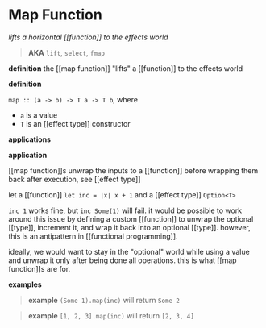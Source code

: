 # Map Function

_lifts a horizontal [[function]] to the effects world_

> **AKA** `lift`, `select`, `fmap`

**definition** the [[map function]] "lifts" a [[function]] to the effects world

**definition**

`map :: (a -> b) -> T a -> T b`, where

- `a` is a value
- `T` is an [[effect type]] constructor

**applications**

**application**

[[map function]]s unwrap the inputs to a [[function]] before wrapping them back after execution, see [[effect type]]

let a [[function]] `let inc = |x| x + 1` and a [[effect type]] `Option<T>`

`inc 1` works fine, but `inc Some(1)` will fail. it would be possible to work around this issue by defining a custom [[function]] to unwrap the optional [[type]], increment it, and wrap it back into an optional [[type]]. however, this is an antipattern in [[functional programming]].

ideally, we would want to stay in the "optional" world while using a value and unwrap it only after being done all operations. this is what [[map function]]s are for.

**examples**

> **example** `(Some 1).map(inc)` will return `Some 2`

> **example** `[1, 2, 3].map(inc)` will return `[2, 3, 4]`
